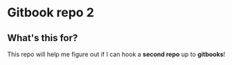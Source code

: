 # Gitbook repo 2

## What's this for?
This repo will help me figure out if I can hook a **second repo** up to **gitbooks**!

